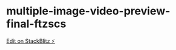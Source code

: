 # multiple-image-video-preview-final-ftzscs

[Edit on StackBlitz ⚡️](https://stackblitz.com/edit/multiple-image-video-preview-final-ftzscs)